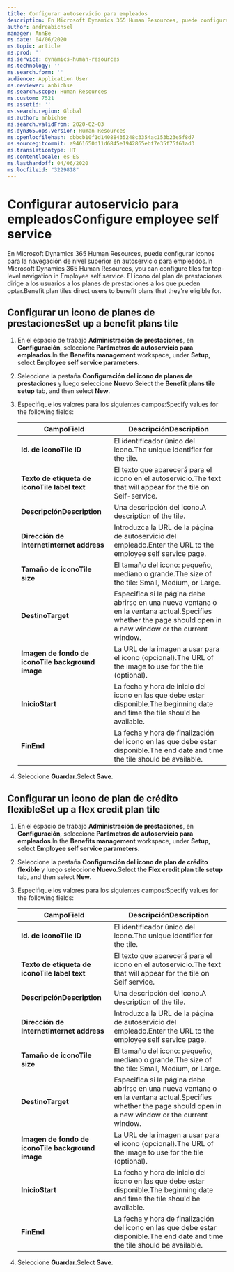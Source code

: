 ```yaml
---
title: Configurar autoservicio para empleados
description: En Microsoft Dynamics 365 Human Resources, puede configurar iconos para la navegación de nivel superior en autoservicio para empleados.
author: andreabichsel
manager: AnnBe
ms.date: 04/06/2020
ms.topic: article
ms.prod: ''
ms.service: dynamics-human-resources
ms.technology: ''
ms.search.form: ''
audience: Application User
ms.reviewer: anbichse
ms.search.scope: Human Resources
ms.custom: 7521
ms.assetid: ''
ms.search.region: Global
ms.author: anbichse
ms.search.validFrom: 2020-02-03
ms.dyn365.ops.version: Human Resources
ms.openlocfilehash: dbbcb10f1d14088435248c3354ac153b23e5f8d7
ms.sourcegitcommit: a9461650d11d6845e1942865ebf7e35f75f61ad3
ms.translationtype: HT
ms.contentlocale: es-ES
ms.lasthandoff: 04/06/2020
ms.locfileid: "3229818"
---
```

# <a name="configure-employee-self-service"></a><span data-ttu-id="225ee-103">Configurar autoservicio para empleados</span><span class="sxs-lookup"><span data-stu-id="225ee-103">Configure employee self service</span></span>

<span data-ttu-id="225ee-104">En Microsoft Dynamics 365 Human Resources, puede configurar iconos para la navegación de nivel superior en autoservicio para empleados.</span><span class="sxs-lookup"><span data-stu-id="225ee-104">In Microsoft Dynamics 365 Human Resources, you can configure tiles for top-level navigation in Employee self service.</span></span> <span data-ttu-id="225ee-105">El icono del plan de prestaciones dirige a los usuarios a los planes de prestaciones a los que pueden optar.</span><span class="sxs-lookup"><span data-stu-id="225ee-105">Benefit plan tiles direct users to benefit plans that they're eligible for.</span></span>

## <a name="set-up-a-benefit-plans-tile"></a><span data-ttu-id="225ee-106">Configurar un icono de planes de prestaciones</span><span class="sxs-lookup"><span data-stu-id="225ee-106">Set up a benefit plans tile</span></span>

1. <span data-ttu-id="225ee-107">En el espacio de trabajo **Administración de prestaciones**, en **Configuración**, seleccione **Parámetros de autoservicio para empleados**.</span><span class="sxs-lookup"><span data-stu-id="225ee-107">In the **Benefits management** workspace, under **Setup**, select **Employee self service parameters**.</span></span>

2. <span data-ttu-id="225ee-108">Seleccione la pestaña **Configuración del icono de planes de prestaciones** y luego seleccione **Nuevo**.</span><span class="sxs-lookup"><span data-stu-id="225ee-108">Select the **Benefit plans tile setup** tab, and then select **New**.</span></span>

3. <span data-ttu-id="225ee-109">Especifique los valores para los siguientes campos:</span><span class="sxs-lookup"><span data-stu-id="225ee-109">Specify values for the following fields:</span></span>

   | <span data-ttu-id="225ee-110">Campo</span><span class="sxs-lookup"><span data-stu-id="225ee-110">Field</span></span> | <span data-ttu-id="225ee-111">Descripción</span><span class="sxs-lookup"><span data-stu-id="225ee-111">Description</span></span> |
   | --- | --- |
   | <span data-ttu-id="225ee-112">**Id. de icono**</span><span class="sxs-lookup"><span data-stu-id="225ee-112">**Tile ID**</span></span> | <span data-ttu-id="225ee-113">El identificador único del icono.</span><span class="sxs-lookup"><span data-stu-id="225ee-113">The unique identifier for the tile.</span></span> |
   | <span data-ttu-id="225ee-114">**Texto de etiqueta de icono**</span><span class="sxs-lookup"><span data-stu-id="225ee-114">**Tile label text**</span></span> | <span data-ttu-id="225ee-115">El texto que aparecerá para el icono en el autoservicio.</span><span class="sxs-lookup"><span data-stu-id="225ee-115">The text that will appear for the tile on Self-service.</span></span> |
   | <span data-ttu-id="225ee-116">**Descripción**</span><span class="sxs-lookup"><span data-stu-id="225ee-116">**Description**</span></span> | <span data-ttu-id="225ee-117">Una descripción del icono.</span><span class="sxs-lookup"><span data-stu-id="225ee-117">A description of the tile.</span></span> |
   | <span data-ttu-id="225ee-118">**Dirección de Internet**</span><span class="sxs-lookup"><span data-stu-id="225ee-118">**Internet address**</span></span> | <span data-ttu-id="225ee-119">Introduzca la URL de la página de autoservicio del empleado.</span><span class="sxs-lookup"><span data-stu-id="225ee-119">Enter the URL to the employee self service page.</span></span> |
   | <span data-ttu-id="225ee-120">**Tamaño de icono**</span><span class="sxs-lookup"><span data-stu-id="225ee-120">**Tile size**</span></span> | <span data-ttu-id="225ee-121">El tamaño del icono: pequeño, mediano o grande.</span><span class="sxs-lookup"><span data-stu-id="225ee-121">The size of the tile: Small, Medium, or Large.</span></span> |
   | <span data-ttu-id="225ee-122">**Destino**</span><span class="sxs-lookup"><span data-stu-id="225ee-122">**Target**</span></span> | <span data-ttu-id="225ee-123">Especifica si la página debe abrirse en una nueva ventana o en la ventana actual.</span><span class="sxs-lookup"><span data-stu-id="225ee-123">Specifies whether the page should open in a new window or the current window.</span></span> |
   | <span data-ttu-id="225ee-124">**Imagen de fondo de icono**</span><span class="sxs-lookup"><span data-stu-id="225ee-124">**Tile background image**</span></span> | <span data-ttu-id="225ee-125">La URL de la imagen a usar para el icono (opcional).</span><span class="sxs-lookup"><span data-stu-id="225ee-125">The URL of the image to use for the tile (optional).</span></span> |
   | <span data-ttu-id="225ee-126">**Inicio**</span><span class="sxs-lookup"><span data-stu-id="225ee-126">**Start**</span></span> | <span data-ttu-id="225ee-127">La fecha y hora de inicio del icono en las que debe estar disponible.</span><span class="sxs-lookup"><span data-stu-id="225ee-127">The beginning date and time the tile should be available.</span></span> |
   | <span data-ttu-id="225ee-128">**Fin**</span><span class="sxs-lookup"><span data-stu-id="225ee-128">**End**</span></span> | <span data-ttu-id="225ee-129">La fecha y hora de finalización del icono en las que debe estar disponible.</span><span class="sxs-lookup"><span data-stu-id="225ee-129">The end date and time the tile should be available.</span></span> |

4. <span data-ttu-id="225ee-130">Seleccione **Guardar**.</span><span class="sxs-lookup"><span data-stu-id="225ee-130">Select **Save**.</span></span>

## <a name="set-up-a-flex-credit-plan-tile"></a><span data-ttu-id="225ee-131">Configurar un icono de plan de crédito flexible</span><span class="sxs-lookup"><span data-stu-id="225ee-131">Set up a flex credit plan tile</span></span>

1. <span data-ttu-id="225ee-132">En el espacio de trabajo **Administración de prestaciones**, en **Configuración**, seleccione **Parámetros de autoservicio para empleados**.</span><span class="sxs-lookup"><span data-stu-id="225ee-132">In the **Benefits management** workspace, under **Setup**, select **Employee self service parameters**.</span></span>

2. <span data-ttu-id="225ee-133">Seleccione la pestaña **Configuración del icono de plan de crédito flexible** y luego seleccione **Nuevo**.</span><span class="sxs-lookup"><span data-stu-id="225ee-133">Select the **Flex credit plan tile setup** tab, and then select **New**.</span></span>

3. <span data-ttu-id="225ee-134">Especifique los valores para los siguientes campos:</span><span class="sxs-lookup"><span data-stu-id="225ee-134">Specify values for the following fields:</span></span>

   | <span data-ttu-id="225ee-135">Campo</span><span class="sxs-lookup"><span data-stu-id="225ee-135">Field</span></span> | <span data-ttu-id="225ee-136">Descripción</span><span class="sxs-lookup"><span data-stu-id="225ee-136">Description</span></span> |
   | --- | --- |
   | <span data-ttu-id="225ee-137">**Id. de icono**</span><span class="sxs-lookup"><span data-stu-id="225ee-137">**Tile ID**</span></span> | <span data-ttu-id="225ee-138">El identificador único del icono.</span><span class="sxs-lookup"><span data-stu-id="225ee-138">The unique identifier for the tile.</span></span> |
   | <span data-ttu-id="225ee-139">**Texto de etiqueta de icono**</span><span class="sxs-lookup"><span data-stu-id="225ee-139">**Tile label text**</span></span> | <span data-ttu-id="225ee-140">El texto que aparecerá para el icono en el autoservicio.</span><span class="sxs-lookup"><span data-stu-id="225ee-140">The text that will appear for the tile on Self service.</span></span> |
   | <span data-ttu-id="225ee-141">**Descripción**</span><span class="sxs-lookup"><span data-stu-id="225ee-141">**Description**</span></span> | <span data-ttu-id="225ee-142">Una descripción del icono.</span><span class="sxs-lookup"><span data-stu-id="225ee-142">A description of the tile.</span></span> |
   | <span data-ttu-id="225ee-143">**Dirección de Internet**</span><span class="sxs-lookup"><span data-stu-id="225ee-143">**Internet address**</span></span> | <span data-ttu-id="225ee-144">Introduzca la URL de la página de autoservicio del empleado.</span><span class="sxs-lookup"><span data-stu-id="225ee-144">Enter the URL to the employee self service page.</span></span> |
   | <span data-ttu-id="225ee-145">**Tamaño de icono**</span><span class="sxs-lookup"><span data-stu-id="225ee-145">**Tile size**</span></span> | <span data-ttu-id="225ee-146">El tamaño del icono: pequeño, mediano o grande.</span><span class="sxs-lookup"><span data-stu-id="225ee-146">The size of the tile: Small, Medium, or Large.</span></span> |
   | <span data-ttu-id="225ee-147">**Destino**</span><span class="sxs-lookup"><span data-stu-id="225ee-147">**Target**</span></span> | <span data-ttu-id="225ee-148">Especifica si la página debe abrirse en una nueva ventana o en la ventana actual.</span><span class="sxs-lookup"><span data-stu-id="225ee-148">Specifies whether the page should open in a new window or the current window.</span></span> |
   | <span data-ttu-id="225ee-149">**Imagen de fondo de icono**</span><span class="sxs-lookup"><span data-stu-id="225ee-149">**Tile background image**</span></span> | <span data-ttu-id="225ee-150">La URL de la imagen a usar para el icono (opcional).</span><span class="sxs-lookup"><span data-stu-id="225ee-150">The URL of the image to use for the tile (optional).</span></span> |
   | <span data-ttu-id="225ee-151">**Inicio**</span><span class="sxs-lookup"><span data-stu-id="225ee-151">**Start**</span></span> | <span data-ttu-id="225ee-152">La fecha y hora de inicio del icono en las que debe estar disponible.</span><span class="sxs-lookup"><span data-stu-id="225ee-152">The beginning date and time the tile should be available.</span></span> |
   | <span data-ttu-id="225ee-153">**Fin**</span><span class="sxs-lookup"><span data-stu-id="225ee-153">**End**</span></span> | <span data-ttu-id="225ee-154">La fecha y hora de finalización del icono en las que debe estar disponible.</span><span class="sxs-lookup"><span data-stu-id="225ee-154">The end date and time the tile should be available.</span></span> |

4. <span data-ttu-id="225ee-155">Seleccione **Guardar**.</span><span class="sxs-lookup"><span data-stu-id="225ee-155">Select **Save**.</span></span>
